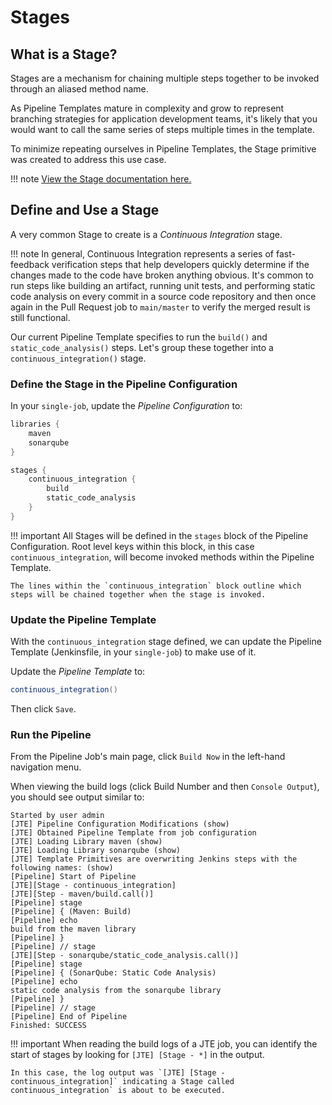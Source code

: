 # Stages

## What is a Stage?

Stages are a mechanism for chaining multiple steps together to be invoked through an aliased method name.

As Pipeline Templates mature in complexity and grow to represent branching strategies for application development teams, it's likely that you would want to call the same series of steps multiple times in the template.

To minimize repeating ourselves in Pipeline Templates, the Stage primitive was created to address this use case.

!!! note
    [View the Stage documentation here.](../../concepts/pipeline-primitives/stages.md)

## Define and Use a Stage

A very common Stage to create is a *Continuous Integration* stage.

!!! note
    In general, Continuous Integration represents a series of fast-feedback verification steps that help developers quickly determine if the changes made to the code have broken anything obvious. It's common to run steps like building an artifact, running unit tests, and performing static code analysis on every commit in a source code repository and then once again in the Pull Request job to `main/master` to verify the merged result is still functional.

Our current Pipeline Template specifies to run the `build()` and `static_code_analysis()` steps. Let's group these together into a `continuous_integration()` stage.

### Define the Stage in the Pipeline Configuration

In your `single-job`, update the *Pipeline Configuration* to:

``` groovy title="Pipeline Configuration"
libraries {
    maven
    sonarqube
}

stages {
    continuous_integration {
        build
        static_code_analysis
    }
}
```

!!! important
    All Stages will be defined in the `stages` block of the Pipeline Configuration. Root level keys within this block, in this case `continuous_integration`, will become invoked methods within the Pipeline Template.

    The lines within the `continuous_integration` block outline which steps will be chained together when the stage is invoked.

### Update the Pipeline Template

With the `continuous_integration` stage defined, we can update the Pipeline Template (Jenkinsfile, in your `single-job`) to make use of it.

Update the *Pipeline Template* to:

``` groovy title="Pipeline Template"
continuous_integration() 
```

Then click `Save`.

### Run the Pipeline

From the Pipeline Job's main page, click `Build Now` in the left-hand navigation menu.

When viewing the build logs (click Build Number and then `Console Output`), you should see output similar to:

``` text
Started by user admin
[JTE] Pipeline Configuration Modifications (show)
[JTE] Obtained Pipeline Template from job configuration
[JTE] Loading Library maven (show)
[JTE] Loading Library sonarqube (show)
[JTE] Template Primitives are overwriting Jenkins steps with the following names: (show)
[Pipeline] Start of Pipeline
[JTE][Stage - continuous_integration]
[JTE][Step - maven/build.call()]
[Pipeline] stage
[Pipeline] { (Maven: Build)
[Pipeline] echo
build from the maven library
[Pipeline] }
[Pipeline] // stage
[JTE][Step - sonarqube/static_code_analysis.call()]
[Pipeline] stage
[Pipeline] { (SonarQube: Static Code Analysis)
[Pipeline] echo
static code analysis from the sonarqube library
[Pipeline] }
[Pipeline] // stage
[Pipeline] End of Pipeline
Finished: SUCCESS
```

!!! important
    When reading the build logs of a JTE job, you can identify the start of stages by looking for ``[JTE] [Stage - *]`` in the output.

    In this case, the log output was `[JTE] [Stage - continuous_integration]` indicating a Stage called continuous_integration` is about to be executed.
